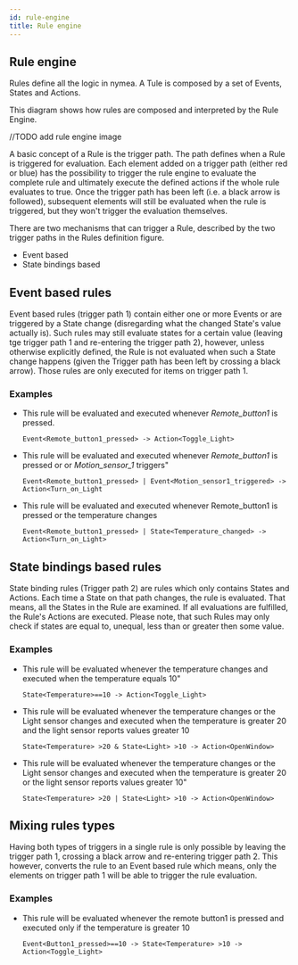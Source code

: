 ```yaml
---
id: rule-engine
title: Rule engine
---
```


## Rule engine

Rules define all the logic in nymea. A Tule is composed by a set of Events, States and Actions.

This diagram shows how rules are composed and interpreted by the Rule Engine.

//TODO add rule engine image

A basic concept of a Rule is the trigger path. The path defines when a Rule is triggered for evaluation. 
Each element added on a trigger path (either red or blue) has the possibility to trigger the rule engine 
to evaluate the complete rule and ultimately execute the defined actions if the whole rule evaluates to true. 
Once the trigger path has been left (i.e. a black arrow is followed), subsequent elements will still be evaluated when the rule is triggered, 
but they won't trigger the evaluation themselves.

There are two mechanisms that can trigger a Rule, described by the two trigger paths in the Rules definition figure.

* Event based
* State bindings based

## Event based rules

Event based rules (trigger path 1) contain either one or more Events or are triggered by a State change (disregarding what the changed State's value actually is). 
Such rules may still evaluate states for a certain value (leaving tge trigger path 1 and re-entering the trigger path 2), however, unless otherwise explicitly defined, 
the Rule is not evaluated when such a State change happens (given the Trigger path has been left by crossing a black arrow). 
Those rules are only executed for items on trigger path 1.

### Examples

* This rule will be evaluated and executed whenever _Remote_button1_ is pressed.

    `Event<Remote_button1_pressed> -> Action<Toggle_Light>`

* This rule will be evaluated and executed whenever _Remote_button1_ is pressed or or _Motion_sensor_1_ triggers"

    `Event<Remote_button1_pressed> | Event<Motion_sensor1_triggered> -> Action<Turn_on_Light`

* This rule will be evaluated and executed whenever Remote_button1 is pressed or the temperature changes

    `Event<Remote_button1_pressed> | State<Temperature_changed> -> Action<Turn_on_Light>`

## State bindings based rules

State binding rules (Trigger path 2) are rules which only contains States and Actions. Each time a State on that path changes, the rule is evaluated. That means, all the States in the Rule are examined. If all evaluations are fulfilled, the Rule's Actions are executed. Please note, that such Rules may only check if states are equal to, unequal, less than or greater then some value.

### Examples

* This rule will be evaluated whenever the temperature changes and executed when the temperature equals 10"

    `State<Temperature>==10 -> Action<Toggle_Light>`

* This rule will be evaluated whenever the temperature changes or the Light sensor changes and executed when the temperature is greater 20 
and the light sensor reports values greater 10
 
    `State<Temperature> >20 & State<Light> >10 -> Action<OpenWindow>`

* This rule will be evaluated whenever the temperature changes or the Light sensor changes and executed when the temperature is greater 20 or the light sensor reports values greater 10"
  
    `State<Temperature> >20 | State<Light> >10 -> Action<OpenWindow>`

## Mixing rules types

Having both types of triggers in a single rule is only possible by leaving the trigger path 1, crossing a black arrow and re-entering trigger path 2. 
This however, converts the rule to an Event based rule which means, only the elements on trigger path 1 will be able to trigger the rule evaluation.

### Examples

* This rule will be evaluated whenever the remote button1 is pressed and executed only if the temperature is greater 10

    `Event<Button1_pressed>==10 -> State<Temperature> >10 -> Action<Toggle_Light>`

